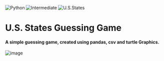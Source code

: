 ![Python](https://img.shields.io/badge/Python-3776AB.svg?style=flat&logo=Python&logoColor=white)
![Intermediate](https://img.shields.io/badge/-Intermediate-important?style=flat&logo=Python&logoColor=white)
![U.S.States](https://img.shields.io/badge/U.S.%20States%20Guessing%20Game-important?style=flat)

# U.S. States Guessing Game
#### A simple guessing game, created using pandas, csv and turtle Graphics.

![image](https://github.com/YJ-928/Py_Intermediate-U.S.-States-Guessing-Game/assets/68319416/afe1af44-21cb-4674-94fb-cbc5b16b5f8e)
